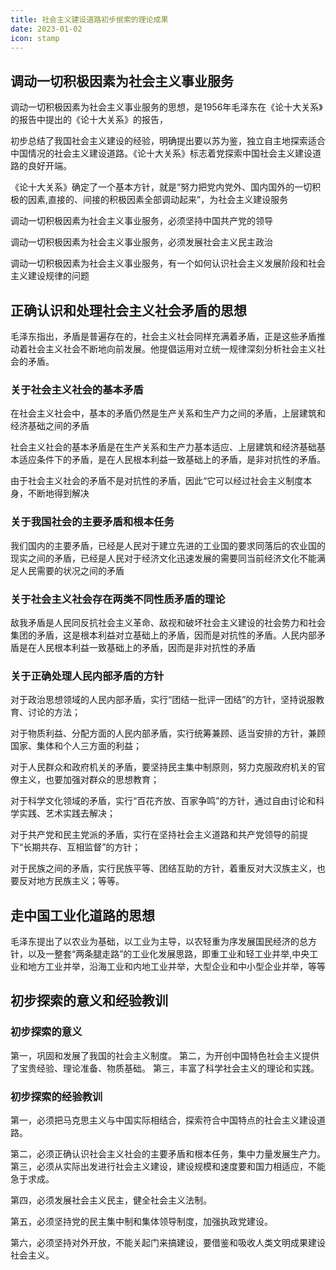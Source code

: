 ```yaml
---
title: 社会主义建设道路初步抿索的理论成果
date: 2023-01-02
icon: stamp
---
```


## 调动一切积极因素为社会主义事业服务 <Badge text="选择题" type="tip" />

调动一切积极因素为社会主义事业服务的思想，是1956年毛泽东在《论十大关系》的报告中提出的《论十大关系》的报告，

初步总结了我国社会主义建设的经验，明确提出要以苏为鉴，独立自主地探索适合中国情况的社会主义建设道路。《论十大关系》标志着党探索中国社会主义建设道路的良好开端。

《论十大关系》确定了一个基本方针，就是“努力把党内党外、国内国外的一切积极的因素,直接的、间接的积极因素全部调动起来”，为社会主义建设服务

调动一切积极因素为社会主义事业服务，必须坚持中国共产党的领导

调动一切积极因素为社会主义事业服务，必须发展社会主义民主政治

调动一切积极因素为社会主义事业服务，有一个如何认识社会主义发展阶段和社会主义建设规律的问题

## 正确认识和处理社会主义社会矛盾的思想 <Badge text="选择题" type="tip" />

毛泽东指出，矛盾是普遍存在的，社会主义社会同样充满着矛盾，正是这些矛盾推动着社会主义社会不断地向前发展。他提倡运用对立统一规律深刻分析社会主义社会的矛盾。

### 关于社会主义社会的基本矛盾

在社会主义社会中，基本的矛盾仍然是生产关系和生产力之间的矛盾，上层建筑和经济基础之间的矛盾

社会主义社会的基本矛盾是在生产关系和生产力基本适应、上层建筑和经济基础基本适应条件下的矛盾，是在人民根本利益一致基础上的矛盾，是非对抗性的矛盾。

由于社会主义社会的矛盾不是对抗性的矛盾，因此“它可以经过社会主义制度本身，不断地得到解决

### 关于我国社会的主要矛盾和根本任务

我们国内的主要矛盾，已经是人民对于建立先进的工业国的要求同落后的农业国的现实之间的矛盾，已经是人民对于经济文化迅速发展的需要同当前经济文化不能满足人民需要的状况之间的矛盾

### 关于社会主义社会存在两类不同性质矛盾的理论

敌我矛盾是人民同反抗社会主义革命、敌视和破坏社会主义建设的社会势力和社会集团的矛盾，这是根本利益对立基础上的矛盾，因而是对抗性的矛盾。人民内部矛盾是在人民根本利益一致基础上的矛盾，因而是非对抗性的矛盾

### 关于正确处理人民内部矛盾的方针

对于政治思想领域的人民内部矛盾，实行“团结一批评一团结”的方针，坚持说服教育、讨论的方法；

对于物质利益、分配方面的人民内部矛盾，实行统筹兼顾、适当安排的方针，兼顾国家、集体和个人三方面的利益；

对于人民群众和政府机关的矛盾，要坚持民主集中制原则，努力克服政府机关的官僚主义，也要加强对群众的思想教育；

对于科学文化领域的矛盾，实行“百花齐放、百家争鸣”的方针，通过自由讨论和科学实践、艺术实践去解决；

对于共产党和民主党派的矛盾，实行在坚持社会主义道路和共产党领导的前提下“长期共存、互相监督”的方针；

对于民族之间的矛盾，实行民族平等、团结互助的方针，着重反对大汉族主义，也要反对地方民族主义；等等。

## 走中国工业化道路的思想 <Badge text="选择题" type="tip" />

毛泽东提出了以农业为基础，以工业为主导，以农轻重为序发展国民经济的总方针，以及一整套“两条腿走路”的工业化发展思路，即重工业和轻工业并举,中央工业和地方工业并举，沿海工业和内地工业并举，大型企业和中小型企业并举，等等

## 初步探索的意义和经验教训 <Badge text="选择题" type="tip" />

### 初步探索的意义

第一，巩固和发展了我国的社会主义制度。
第二，为开创中国特色社会主义提供了宝贵经验、理论准备、物质基础。
第三，丰富了科学社会主义的理论和实践。

### 初步探索的经验教训

第一，必须把马克思主义与中国实际相结合，探索符合中国特点的社会主义建设道路。

第二，必须正确认识社会主义社会的主要矛盾和根本任务，集中力量发展生产力。
第三，必须从实际出发进行社会主义建设，建设规模和速度要和国力相适应，不能急于求成。

第四，必须发展社会主义民主，健全社会主义法制。

第五，必须坚持党的民主集中制和集体领导制度，加强执政党建设。

第六，必须坚持对外开放，不能关起门来搞建设，要借鉴和吸收人类文明成果建设社会主义。



